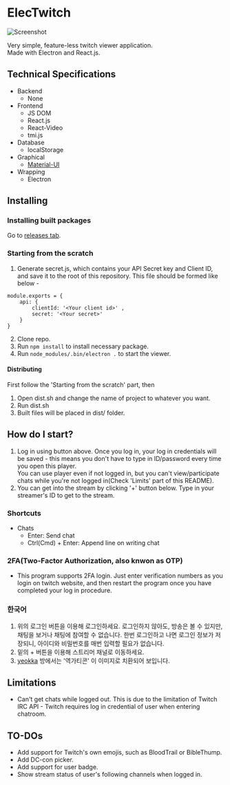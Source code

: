 # ElecTwitch
![Screenshot](https://github.com/thy2134/ElecTwitch/blob/master/images/screen-shot-1.png?raw=true)

Very simple, feature-less twitch viewer application.   
Made with Electron and React.js. 

## Technical Specifications
- Backend
  - None
- Frontend
  - JS DOM
  - React.js
  - React-Video
  - tmi.js
- Database
  - localStorage
- Graphical
  - [Material-UI](https://github.com/mui-org/material-ui)
- Wrapping
  - Electron

## Installing 
### Installing built packages
Go to [releases tab](https://github.com/thy2134/ElecTwitch/releases).

### Starting from the scratch
1. Generate secret.js, which contains your API Secret key and Client ID, and save it to the root of this repository.
This file should be formed like below -
```
module.exports = { 
    api: {
        clientId: '<Your client id>' ,
        secret: '<Your secret>'
    }
}
```
2. Clone repo.
3. Run `npm install` to install necessary package.
4. Run `node_modules/.bin/electron .` to start the viewer.

#### Distributing
First follow the 'Starting from the scratch' part, then
1. Open dist.sh and change the name of project to whatever you want.
2. Run dist.sh
3. Built files will be placed in dist/ folder.

## How do I start? 
1. Log in using button above. Once you log in, your log in credentials will be saved - this means you don't have to type in ID/password every time you open this player.     
You can use player even if not logged in, but you can't view/participate chats while you're not logged in(Check 'Limits' part of this README).
2. You can get into the stream by clicking '+' button below. Type in your streamer's ID  to get to the stream.

### Shortcuts 
- Chats
  - Enter: Send chat
  - Ctrl(Cmd) + Enter: Append line on writing chat

### 2FA(Two-Factor Authorization, also knwon as OTP) 
- This program supports 2FA login. Just enter verification numbers as you login on twitch website, and then restart the program once you have completed your log in procedure.

### 한국어
1. 위의 로그인 버튼을 이용해 로그인하세요. 로그인하지 않아도, 방송은 볼 수 있지만, 채팅을 보거나 채팅에 참여할 수 없습니다. 한번 로그인하고 나면 로그인 정보가 저장되니, 아이디와 비밀번호를 매번 입력할 필요가 없습니다.
2. 밑의 + 버튼을 이용해 스트리머 채널로 이동하세요.
3. [yeokka](https://twitch.tv/yeokka) 방에서는 '역가티콘' 이 이미지로 치환되어 보입니다.
## Limitations
- Can't get chats while logged out. This is due to the limitation of Twitch IRC API - Twitch requires log in credential of user when entering chatroom.

## TO-DOs
- Add support for Twitch's own emojis, such as BloodTrail or BibleThump.
- Add DC-con picker.
- Add support for user badge.
- Show stream status of user's following channels when logged in.
